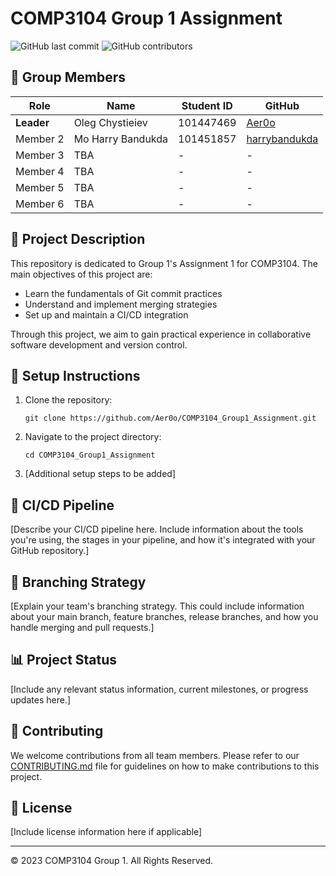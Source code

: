 # COMP3104 Group 1 Assignment

![GitHub last commit](https://img.shields.io/github/last-commit/Aer0o/COMP3104_Group55_Assignment)
![GitHub contributors](https://img.shields.io/github/contributors/Aer0o/COMP3104_Group55_Assignment)

## 👥 Group Members

| Role | Name | Student ID | GitHub |
|------|------|------------|--------|
| **Leader** | Oleg Chystieiev | 101447469 | [Aer0o](https://github.com/Aer0o) |
| Member 2 | Mo Harry Bandukda | 101451857 | [harrybandukda](https://github.com/harrybandukda) |
| Member 3 | TBA | - | - |
| Member 4 | TBA | - | - |
| Member 5 | TBA | - | - |
| Member 6 | TBA | - | - |

## 📝 Project Description

This repository is dedicated to Group 1's Assignment 1 for COMP3104. The main objectives of this project are:

- Learn the fundamentals of Git commit practices
- Understand and implement merging strategies
- Set up and maintain a CI/CD integration

Through this project, we aim to gain practical experience in collaborative software development and version control.

## 🚀 Setup Instructions

1. Clone the repository:
   ```
   git clone https://github.com/Aer0o/COMP3104_Group1_Assignment.git
   ```
2. Navigate to the project directory:
   ```
   cd COMP3104_Group1_Assignment
   ```
3. [Additional setup steps to be added]

## 🔄 CI/CD Pipeline

[Describe your CI/CD pipeline here. Include information about the tools you're using, the stages in your pipeline, and how it's integrated with your GitHub repository.]

## 🌿 Branching Strategy

[Explain your team's branching strategy. This could include information about your main branch, feature branches, release branches, and how you handle merging and pull requests.]

## 📊 Project Status

[Include any relevant status information, current milestones, or progress updates here.]

## 🤝 Contributing

We welcome contributions from all team members. Please refer to our [CONTRIBUTING.md](CONTRIBUTING.md) file for guidelines on how to make contributions to this project.

## 📄 License

[Include license information here if applicable]

---

© 2023 COMP3104 Group 1. All Rights Reserved.